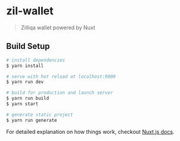 # zil-wallet

> Zilliqa wallet powered by Nuxt

## Build Setup

``` bash
# install dependencies
$ yarn install

# serve with hot reload at localhost:9000
$ yarn run dev

# build for production and launch server
$ yarn run build
$ yarn start

# generate static project
$ yarn run generate
```

For detailed explanation on how things work, checkout [Nuxt.js docs](https://nuxtjs.org).
